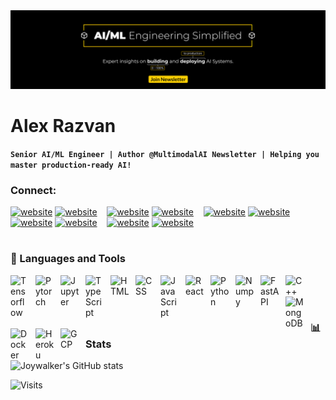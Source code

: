<img src="https://raw.githubusercontent.com/joywalker/joywalker/main/banners/[Dark]_XFeaturePro.png">


# Alex Razvan
**`Senior AI/ML Engineer | Author @MultimodalAI Newsletter | Helping you master production-ready AI!`**



### Connect:

[![website](./img/linkedin.svg)](https://www.linkedin.com/in/alexandru-r%C4%83zvan%C8%9B-2b4226119#gh-dark-mode-only)
[![website](./img/linkedin_light.svg)](https://www.linkedin.com/in/alexandru-r%C4%83zvan%C8%9B-2b4226119#gh-light-mode-only)
&nbsp;&nbsp;
[![website](./img/website.svg)](https://neuraleaps.com#gh-dark-mode-only)
[![website](./img/website_light.svg)](https://neuraleaps.com#gh-light-mode-only)
&nbsp;&nbsp;
[![website](./img/gmail.svg)](mailto:alexandrurazvant@gmail.com?subject=[FromGitHub]%20Consult%20:#gh-dark-mode-only)
[![website](./img/gmail_light.svg)](mailto:alexandrurazvant@gmail.com?subject=[FromGitHub]%20Consult%20:#gh-light-mode-only)
&nbsp;&nbsp;
[![website](./img/upwork.svg)](https://www.upwork.com/freelancers/~014393eee1959a007e#gh-dark-mode-only)
[![website](./img/upwork_light.svg)](https://www.upwork.com/freelancers/~014393eee1959a007e#gh-light-mode-only)
&nbsp;&nbsp;
[![website](./img/medium.svg)](https://medium.com/@alexandrurazvant#gh-dark-mode-only)
[![website](./img/medium_light.svg)](https://medium.com/@alexandrurazvant#gh-light-mode-only)

#

### 🧰 Languages and Tools

<img align="left" alt="Tensorflow" width="30px" style="padding-right:10px;" src="https://cdn.jsdelivr.net/gh/devicons/devicon/icons/tensorflow/tensorflow-original.svg" />
<img align="left" alt="Pytorch" width="30px" style="padding-right:10px;" src="https://cdn.jsdelivr.net/gh/devicons/devicon/icons/pytorch/pytorch-original.svg" />
<img align="left" alt="Jupyter" width="30px" style="padding-right:10px;" src="https://cdn.jsdelivr.net/gh/devicons/devicon/icons/jupyter/jupyter-original-wordmark.svg" />
<img align="left" alt="TypeScript" width="30px" style="padding-right:10px;" src="https://cdn.jsdelivr.net/gh/devicons/devicon/icons/typescript/typescript-original.svg" />
<img align="left" alt="HTML" width="30px" style="padding-right:10px;" src="https://cdn.jsdelivr.net/gh/devicons/devicon/icons/html5/html5-original.svg" />
<img align="left" alt="CSS" width="30px" style="padding-right:10px;" src="https://cdn.jsdelivr.net/gh/devicons/devicon/icons/css3/css3-original.svg" />
<img align="left" alt="JavaScript" width="30px" style="padding-right:10px;" src="https://cdn.jsdelivr.net/gh/devicons/devicon/icons/javascript/javascript-original.svg" />
<img align="left" alt="React" width="30px" style="padding-right:10px;" src="https://cdn.jsdelivr.net/gh/devicons/devicon/icons/react/react-original.svg" />
<img align="left" alt="Python" width="30px" style="padding-right:10px;" src="https://cdn.jsdelivr.net/gh/devicons/devicon/icons/python/python-original.svg" />
<img align="left" alt="Numpy" width="30px" style="padding-right:10px;" src="https://cdn.jsdelivr.net/gh/devicons/devicon/icons/numpy/numpy-original.svg" />
<img align="left" alt="FastAPI" width="30px" style="padding-right:10px;" src="https://cdn.jsdelivr.net/gh/devicons/devicon/icons/fastapi/fastapi-original.svg" />
<img align="left" alt="C++" width="30px" style="padding-right:10px;" src="https://cdn.jsdelivr.net/gh/devicons/devicon/icons/cplusplus/cplusplus-line.svg" />
<img align="left" alt="MongoDB" width="30px" style="padding-right:10px;" src="https://cdn.jsdelivr.net/gh/devicons/devicon/icons/mongodb/mongodb-original.svg" />
<img align="left" alt="Docker" width="30px" style="padding-right:10px;" src="https://cdn.jsdelivr.net/gh/devicons/devicon/icons/docker/docker-original.svg" />
<img align="left" alt="Heroku" width="30px" style="padding-right:10px;" src="https://cdn.jsdelivr.net/gh/devicons/devicon/icons/heroku/heroku-original.svg" />
<img align="left" alt="GCP" width="30px" style="padding-right:10px;" src="https://cdn.jsdelivr.net/gh/devicons/devicon/icons/googlecloud/googlecloud-original.svg" />
<br />

<br/>

#

### 📊 Stats
![Joywalker's GitHub stats](https://github-readme-stats.vercel.app/api?username=arazvant&show_icons=true&theme=gruvbox)

![Visits](https://komarev.com/ghpvc/?username=arazvant)
